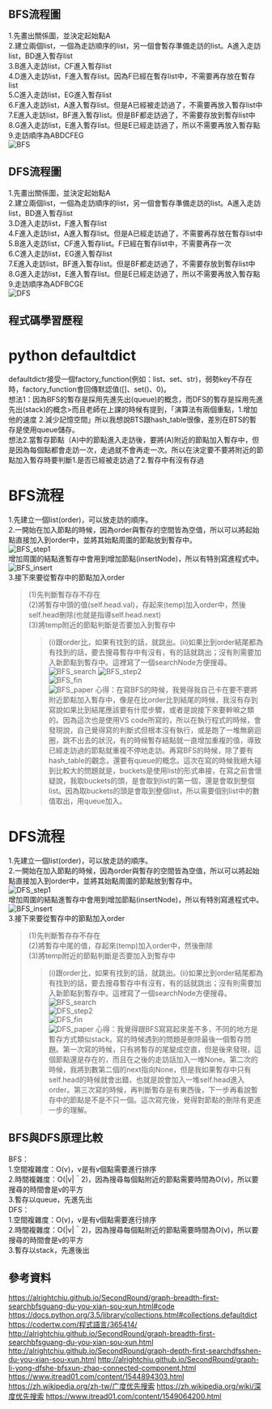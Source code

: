 ## BFS流程圖    
1.先畫出關係圖，並決定起始點A    
2.建立兩個list，一個為走訪順序的list，另一個會暫存準備走訪的list。A進入走訪list，BD進入暫存list   
3.B進入走訪list，CF進入暫存list    
4.D進入走訪list，F進入暫存list。因為F已經在暫存list中，不需要再存放在暫存list      
5.C進入走訪list，EG進入暫存list   
6.F進入走訪list，A進入暫存list。但是A已經被走訪過了，不需要再放入暫存list中   
7.E進入走訪list，BF進入暫存list。但是BF都走訪過了，不需要存放到暫存list中    
8.G進入走訪list，E進入暫存list。但是E已經走訪過了，所以不需要再放入暫存點    
9.走訪順序為ABDCFEG     
![BFS](https://github.com/yenchungLin/study/blob/master/picture/BFS.jpg)
## DFS流程圖     
1.先畫出關係圖，並決定起始點A    
2.建立兩個list，一個為走訪順序的list，另一個會暫存準備走訪的list。A進入走訪list，BD進入暫存list    
3.D進入走訪list，F進入暫存list     
4.F進入走訪list，A進入暫存list。但是A已經走訪過了，不需要再存放在暫存list中      
5.B進入走訪list，CF進入暫存list。F已經在暫存list中，不需要再存一次      
6.C進入走訪list，EG進入暫存list     
7.E進入走訪list，BF進入暫存list。但是BF都走訪過了，不需要存放到暫存list中    
8.G進入走訪list，E進入暫存list。但是E已經走訪過了，所以不需要再放入暫存點          
9.走訪順序為ADFBCGE     
![DFS](https://github.com/yenchungLin/study/blob/master/picture/DFS.jpg)
## 程式碼學習歷程    
#  python defaultdict    
defaultdictr接受一個factory_function(例如：list、set、str)，弱勢key不存在時，factory_function會回傳默認值([]、set()、0)。   
想法1：因為BFS的暫存是採用先進先出(queue)的概念，而DFS的暫存是採用先進先出(stack)的概念>而且老師在上課的時候有提到，「演算法有兩個重點，1.增加他的速度 2.減少記憶空間」所以我想說BTS跟hash_table很像，差別在BTS的暫存是使用queue儲存。     
想法2.當暫存節點（A)中的節點進入走訪後，要將(A)附近的節點加入暫存中，但是因為每個點都會走訪一次，走過就不會再走一次。所以在決定要不要將附近的節點加入暫存時要判斷1.是否已經被走訪過了2.暫存中有沒有存過     
# BFS流程    
1.先建立一個list(order)，可以放走訪的順序。   
2.一開始在加入節點的時候，因為order與暫存的空間皆為空值，所以可以將起始點直接加入到order中，並將其始點周圍的節點放到暫存中。  
![BFS_step1](https://github.com/yenchungLin/study/blob/master/picture/BFS_step1.png)    
增加周圍的結點進暫存中會用到增加節點(insertNode)，所以有特別寫進程式中。     
![BFS_insert](https://github.com/yenchungLin/study/blob/master/picture/BFS_insert.png)      
3.接下來要從暫存中的節點加入order   
> (1)先判斷暫存存不存在   
> (2)將暫存中頭的值(self.head.val)，存起來(temp)加入order中，然後self.head刪除(也就是指導self.head.next)   
> (3)將temp附近的節點判斷是否要加入到暫存中    
>> (i)跟order比，如果有找到的話，就跳出。(ii)如果比到order結尾都為有找到的話，要去搜尋暫存中有沒有，有的話就跳出；沒有則需要加入新節點到暫存中。這裡寫了一個searchNode方便搜尋。     
![BFS_search](https://github.com/yenchungLin/study/blob/master/picture/BFS_search.png) 
![BFS_step2](https://github.com/yenchungLin/study/blob/master/picture/BFS_step2.png)    
![BFS_fin](https://github.com/yenchungLin/study/blob/master/picture/BFS_fin.jpg)  
![BFS_paper](https://github.com/yenchungLin/study/blob/master/picture/BFS_paper.jpg)
心得：在寫BFS的時候，我覺得我自己卡在要不要將附近節點加入暫存中，像是在比order比到結尾的時候，我沒有存到寫說如果比到結尾應該要有什麼步驟，或者是說接下來要幹嘛之類的。因為這次也是使用VS code所寫的，所以在執行程式的時候，會發現說，自己覺得寫的判斷式但根本沒有執行，或是跑了一堆無窮迴圈，跳不出去的狀況，有的時候暫存結點就一直增加重複的值，導致已經走訪過的節點就重複不停地走訪。再寫BFS的時候，除了要有hash_table的觀念，還要有queue的概念。這次在寫的時候我絕大碰到比較大的問題就是，buckets是使用list的形式串接，在寫之前會懷疑說，我取buckets的頭，是會取到list的第一個，還是會取到整個list。因為取buckets的頭是會取到整個list，所以需要個別list中的數值取出，用queue加入。   
# DFS流程     
1.先建立一個list(order)，可以放走訪的順序。   
2.一開始在加入節點的時候，因為order與暫存的空間皆為空值，所以可以將起始點直接加入到order中，並將其始點周圍的節點放到暫存中。  
![DFS_step1](https://github.com/yenchungLin/study/blob/master/picture/DFS_step1.png)    
增加周圍的結點進暫存中會用到增加節點(insertNode)，所以有特別寫進程式中。     
![BFS_insert](https://github.com/yenchungLin/study/blob/master/picture/BFS_insert.png)      
3.接下來要從暫存中的節點加入order   
> (1)先判斷暫存存不存在   
> (2)將暫存中尾的值，存起來(temp)加入order中，然後刪除   
> (3)將temp附近的節點判斷是否要加入到暫存中    
>> (i)跟order比，如果有找到的話，就跳出。(ii)如果比到order結尾都為有找到的話，要去搜尋暫存中有沒有，有的話就跳出；沒有則需要加入新節點到暫存中。這裡寫了一個searchNode方便搜尋。    
![BFS_search](https://github.com/yenchungLin/study/blob/master/picture/BFS_search.png)   
![DFS_step2](https://github.com/yenchungLin/study/blob/master/picture/DFS_step2.png)    
![DFS_fin](https://github.com/yenchungLin/study/blob/master/picture/DFS_fin.jpg)  
![DFS_paper](https://github.com/yenchungLin/study/blob/master/picture/DFS_paper.jpg)
心得：我覺得跟BFS寫寫起來差不多，不同的地方是暫存方式類似stack。寫的時候遇到的問題是刪除最後一個暫存問題。第一次寫的時候，只有將暫存的尾變成空直，但是後來發現，這個節點還是存在的，而且在之後的走訪話加入一堆None。第二次的時候，我將到數第二個的next指向None，但是我如果暫存中只有self.head的時候就會出錯，也就是說會加入一堆self.head進入order。第三次寫的時候，再判斷暫存是有東西後，下一步再看說暫存中的節點是不是不只一個。這次寫完後，覺得對節點的刪除有更進一步的理解。
## BFS與DFS原理比較    
BFS：     
1.空間複雜度：O(v)，v是有v個點需要進行排序    
2.時間複雜度：O(|v|＾2)，因為搜尋每個點附近的節點需要時間為O(v)，所以要搜尋的時間會是v的平方    
3.暫存以queue，先進先出    
DFS：     
1.空間複雜度：O(v)，v是有v個點需要進行排序    
2.時間複雜度：O(|v|＾2)，因為搜尋每個點附近的節點需要時間為O(v)，所以要搜尋的時間會是v的平方    
3.暫存以stack，先進後出
## 參考資料   
https://alrightchiu.github.io/SecondRound/graph-breadth-first-searchbfsguang-du-you-xian-sou-xun.html#code
https://docs.python.org/3.5/library/collections.html#collections.defaultdict
https://codertw.com/程式語言/365414/
http://alrightchiu.github.io/SecondRound/graph-breadth-first-searchbfsguang-du-you-xian-sou-xun.html
http://alrightchiu.github.io/SecondRound/graph-depth-first-searchdfsshen-du-you-xian-sou-xun.html
http://alrightchiu.github.io/SecondRound/graph-li-yong-dfshe-bfsxun-zhao-connected-component.html
https://www.itread01.com/content/1544894303.html
https://zh.wikipedia.org/zh-tw/广度优先搜索
https://zh.wikipedia.org/wiki/深度优先搜索
https://www.itread01.com/content/1549064200.html